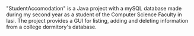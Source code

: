 "StudentAccomodation" is a Java project with a mySQL database made during my second year as a student of the Computer Science Faculty in Iasi. The project provides a GUI for listing, adding and deleting information from a college dormitory's database.
